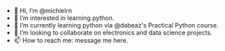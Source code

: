 - 👋 Hi, I’m @michielrn
- 👀 I’m interested in learning python.
- 🌱 I’m currently learning python via @dabeaz's Practical Python course.
- 💞️ I’m looking to collaborate on electronics and data science projects.
- 📫 How to reach me: message me here.

<!---
michielrn/michielrn is a ✨ special ✨ repository because its `README.md` (this file) appears on your GitHub profile.
You can click the Preview link to take a look at your changes.
--->
